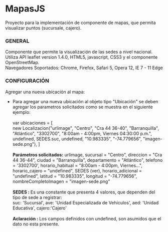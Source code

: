 # MapasJS
Proyecto para la implementación de componente de mapas, que permita visualizar puntos (sucursale, cajero).
<!DOCTYPE html>
<html>
<head>
    <meta name="author" content="Dirección de Innovación y Tecnología - Banco Pichincha Colombia"> 
	<meta charset= "UTF-8">
</head>
    <h3>GENERAL</h3>
	<p>
		Componente que permite la visualización de las sedes a nivel nacional. Utiliza API leaflet version 1.4.0, HTML5, javascript, CSS3 y el componente OpenStreetMap. 
		<br>Navegadores Soportados: Chrome, Firefox, Safari 5, Opera 12, IE 7 - 11 Edge
	</p>
    <h3>CONFIGURACIÓN</h3>
    <p>Agregar una nueva ubicación al mapa:  
        <ul>
            <li>
				<p>
					Para agregar una nueva ubicación al objeto tipo "Ubicación" se deben agregar los parametros solicitados como se muestra en el siguiente ejemplo:<br><br>   
					var ubicaciones = [ <br>
					new Localizacion("urlimage", "Centro", "Cra 44 36-40", "Barranquilla", "Atlántico", "3302700", "8:00am - 4:00pm, Viernes 04:30:00 p.m.", 
					undefined, SEDES.suc, undefined, "10.983335", "-74.779656", "imagen-sede.png"),
					]<br><br>
						<b>Parámetros solicitados:</b> urlimage, sucursal = "Centro", direccion = "Cra 44 36-44", ciudad = "Barranquilla", departamento = "Atlántico", 
						telefono = '3302700', horario_habitual = "8:00am - 4:00pm, Viernes...", horario_cajero = "undefined", SEDES (ver), horario_adicional = "undefined", 
						latitud = "10.983335", longitud = "-74.779656", nombreCompletoImagen = "imagen-sede.png"
						<br><br>
						<b>SEDES : </b>Es una constante que presenta 4 valores, que dependen del tipo de sede a registrar:
                        <br>
						  suc: 'Sucursal',
                          ave: 'Unidad Especializada de Vehículos',
                          aed: 'Unidad Educativa',  
                          cajero:'Cajero'
                        <br><br>
                        <b>Aclaración : </b>Los campos definidos con undefined, son asumidos que el dato no esta presente.
				</p>
            </li>
        </ul>
    </p>
</html>